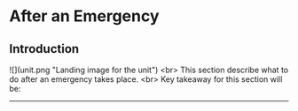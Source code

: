 # After an Emergency

## Introduction

![](unit.png &quot;Landing image for the unit&quot;)
&lt;br&gt;
This section describe what to do after an emergency takes place.
&lt;br&gt;
Key takeaway for this section will be:

***